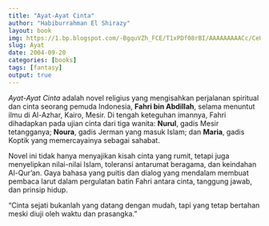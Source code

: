 ```yaml
---
title: "Ayat-Ayat Cinta"
author: "Habiburrahman El Shirazy"
layout: book
img: https://1.bp.blogspot.com/-BgquVZh_FCE/T1xPDf08rBI/AAAAAAAAACc/CeUT-5iVUQI/s1600/ayat-ayat-cinta.jpg
slug: Ayat
date: 2004-09-20
categories: [books]
tags: [fantasy]
output: true
---
```


*Ayat-Ayat Cinta* adalah novel religius yang mengisahkan perjalanan spiritual dan cinta seorang pemuda Indonesia, **Fahri bin Abdillah**, selama menuntut ilmu di Al-Azhar, Kairo, Mesir. Di tengah keteguhan imannya, Fahri dihadapkan pada ujian cinta dari tiga wanita: **Nurul**, gadis Mesir tetangganya; **Noura**, gadis Jerman yang masuk Islam; dan **Maria**, gadis Koptik yang memercayainya sebagai sahabat.

Novel ini tidak hanya menyajikan kisah cinta yang rumit, tetapi juga menyelipkan nilai-nilai Islam, toleransi antarumat beragama, dan keindahan Al-Qur’an. Gaya bahasa yang puitis dan dialog yang mendalam membuat pembaca larut dalam pergulatan batin Fahri antara cinta, tanggung jawab, dan prinsip hidup.

“Cinta sejati bukanlah yang datang dengan mudah, tapi yang tetap bertahan meski diuji oleh waktu dan prasangka.”
